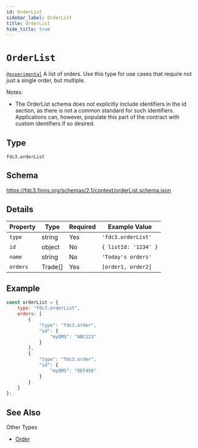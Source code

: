 ```yaml
---
id: OrderList
sidebar_label: OrderList
title: OrderList
hide_title: true
---
```

# `OrderList`

[`@experimental`](/docs/fdc3-compliance#experimental-features) A list of orders. Use this type for use cases that require not just a single order, but multiple.

Notes:

- The OrderList schema does not explicitly include identifiers in the id section, as there is not a common standard for such identifiers. Applications can, however, populate this part of the contract with custom identifiers if so desired.

## Type

`fdc3.orderList`

## Schema

<https://fdc3.finos.org/schemas/2.1/context/orderList.schema.json>

## Details

| Property     | Type       | Required | Example Value             |
|--------------|------------|----------|---------------------------|
| `type`       | string     | Yes      | `'fdc3.orderList'`        |
| `id`         | object     | No       | `{ listId: '1234' }` |
| `name`       | string     | No       | `'Today's orders'`    |
| `orders`     | Trade[]    | Yes      | `[order1, order2]`  |

## Example

```js
const orderList = {
    type: "fdc3.orderList",
    orders: [
        {
            "type": "fdc3.order",
            "id": {
                "myOMS": "ABC123"
            }
        },
        {
            "type": "fdc3.order",
            "id": {
                "myOMS": "DEF456"
            }
        }
    ]
};
```

## See Also

Other Types

- [Order](Order)
